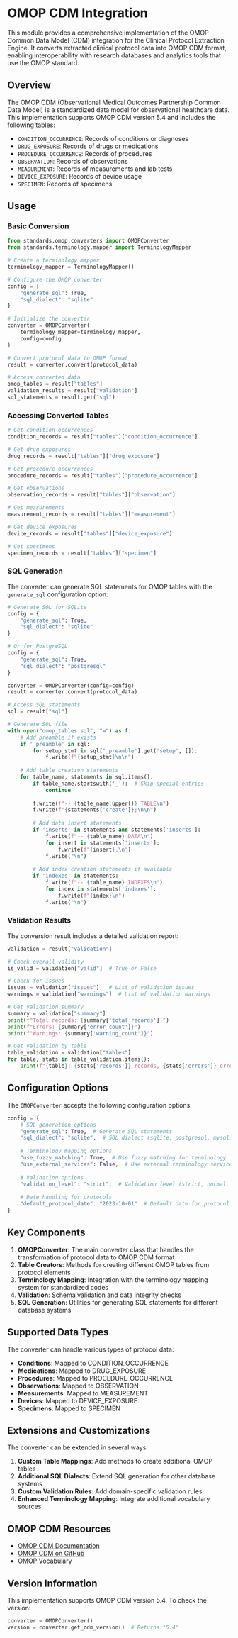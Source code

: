 # OMOP CDM Integration

This module provides a comprehensive implementation of the OMOP Common Data Model (CDM) integration for the Clinical Protocol Extraction Engine. It converts extracted clinical protocol data into OMOP CDM format, enabling interoperability with research databases and analytics tools that use the OMOP standard.

## Overview

The OMOP CDM (Observational Medical Outcomes Partnership Common Data Model) is a standardized data model for observational healthcare data. This implementation supports OMOP CDM version 5.4 and includes the following tables:

- `CONDITION_OCCURRENCE`: Records of conditions or diagnoses
- `DRUG_EXPOSURE`: Records of drugs or medications
- `PROCEDURE_OCCURRENCE`: Records of procedures
- `OBSERVATION`: Records of observations
- `MEASUREMENT`: Records of measurements and lab tests
- `DEVICE_EXPOSURE`: Records of device usage
- `SPECIMEN`: Records of specimens

## Usage

### Basic Conversion

```python
from standards.omop.converters import OMOPConverter
from standards.terminology.mapper import TerminologyMapper

# Create a terminology mapper
terminology_mapper = TerminologyMapper()

# Configure the OMOP converter
config = {
    "generate_sql": True,
    "sql_dialect": "sqlite"
}

# Initialize the converter
converter = OMOPConverter(
    terminology_mapper=terminology_mapper,
    config=config
)

# Convert protocol data to OMOP format
result = converter.convert(protocol_data)

# Access converted data
omop_tables = result["tables"]
validation_results = result["validation"]
sql_statements = result.get("sql")
```

### Accessing Converted Tables

```python
# Get condition occurrences
condition_records = result["tables"]["condition_occurrence"]

# Get drug exposures
drug_records = result["tables"]["drug_exposure"]

# Get procedure occurrences
procedure_records = result["tables"]["procedure_occurrence"]

# Get observations
observation_records = result["tables"]["observation"]

# Get measurements
measurement_records = result["tables"]["measurement"]

# Get device exposures
device_records = result["tables"]["device_exposure"]

# Get specimens
specimen_records = result["tables"]["specimen"]
```

### SQL Generation

The converter can generate SQL statements for OMOP tables with the `generate_sql` configuration option:

```python
# Generate SQL for SQLite
config = {
    "generate_sql": True, 
    "sql_dialect": "sqlite"
}

# Or for PostgreSQL
config = {
    "generate_sql": True, 
    "sql_dialect": "postgresql"
}

converter = OMOPConverter(config=config)
result = converter.convert(protocol_data)

# Access SQL statements
sql = result["sql"]

# Generate SQL file
with open("omop_tables.sql", "w") as f:
    # Add preamble if exists
    if '_preamble' in sql:
        for setup_stmt in sql['_preamble'].get('setup', []):
            f.write(f"{setup_stmt}\n\n")
    
    # Add table creation statements
    for table_name, statements in sql.items():
        if table_name.startswith('_'):  # Skip special entries
            continue
            
        f.write(f"-- {table_name.upper()} TABLE\n")
        f.write(f"{statements['create']};\n\n")
        
        # Add data insert statements
        if 'inserts' in statements and statements['inserts']:
            f.write(f"-- {table_name} DATA\n")
            for insert in statements['inserts']:
                f.write(f"{insert};\n")
            f.write("\n")
        
        # Add index creation statements if available
        if 'indexes' in statements:
            f.write(f"-- {table_name} INDEXES\n")
            for index in statements['indexes']:
                f.write(f"{index}\n")
            f.write("\n")
```

### Validation Results

The conversion result includes a detailed validation report:

```python
validation = result["validation"]

# Check overall validity
is_valid = validation["valid"]  # True or False

# Check for issues
issues = validation["issues"]   # List of validation issues
warnings = validation["warnings"]  # List of validation warnings

# Get validation summary
summary = validation["summary"]
print(f"Total records: {summary['total_records']}")
print(f"Errors: {summary['error_count']}")
print(f"Warnings: {summary['warning_count']}")

# Get validation by table
table_validation = validation["tables"]
for table, stats in table_validation.items():
    print(f"{table}: {stats['records']} records, {stats['errors']} errors, {stats['warnings']} warnings")
```

## Configuration Options

The `OMOPConverter` accepts the following configuration options:

```python
config = {
    # SQL generation options
    "generate_sql": True,  # Generate SQL statements
    "sql_dialect": "sqlite",  # SQL dialect (sqlite, postgresql, mysql, mssql)
    
    # Terminology mapping options
    "use_fuzzy_matching": True,  # Use fuzzy matching for terminology
    "use_external_services": False,  # Use external terminology services
    
    # Validation options
    "validation_level": "strict",  # Validation level (strict, normal, relaxed)
    
    # Date handling for protocols
    "default_protocol_date": "2023-10-01"  # Default date for protocol entities
}
```

## Key Components

1. **OMOPConverter**: The main converter class that handles the transformation of protocol data to OMOP CDM format
2. **Table Creators**: Methods for creating different OMOP tables from protocol elements
3. **Terminology Mapping**: Integration with the terminology mapping system for standardized codes
4. **Validation**: Schema validation and data integrity checks
5. **SQL Generation**: Utilities for generating SQL statements for different database systems

## Supported Data Types

The converter can handle various types of protocol data:

- **Conditions**: Mapped to CONDITION_OCCURRENCE
- **Medications**: Mapped to DRUG_EXPOSURE
- **Procedures**: Mapped to PROCEDURE_OCCURRENCE
- **Observations**: Mapped to OBSERVATION
- **Measurements**: Mapped to MEASUREMENT
- **Devices**: Mapped to DEVICE_EXPOSURE
- **Specimens**: Mapped to SPECIMEN

## Extensions and Customizations

The converter can be extended in several ways:

1. **Custom Table Mappings**: Add methods to create additional OMOP tables
2. **Additional SQL Dialects**: Extend SQL generation for other database systems
3. **Custom Validation Rules**: Add domain-specific validation rules
4. **Enhanced Terminology Mapping**: Integrate additional vocabulary sources

## OMOP CDM Resources

- [OMOP CDM Documentation](https://ohdsi.github.io/CommonDataModel/)
- [OMOP CDM on GitHub](https://github.com/OHDSI/CommonDataModel)
- [OMOP Vocabulary](https://athena.ohdsi.org/)

## Version Information

This implementation supports OMOP CDM version 5.4. To check the version:

```python
converter = OMOPConverter()
version = converter.get_cdm_version()  # Returns "5.4"
```